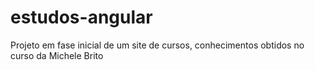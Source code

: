 # estudos-angular
Projeto em fase inicial de um site de cursos, conhecimentos obtidos no curso da Michele Brito
